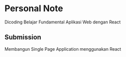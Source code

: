 # Personal Note

Dicoding Belajar Fundamental Aplikasi Web dengan React

## Submission 
Membangun Single Page Application menggunakan React